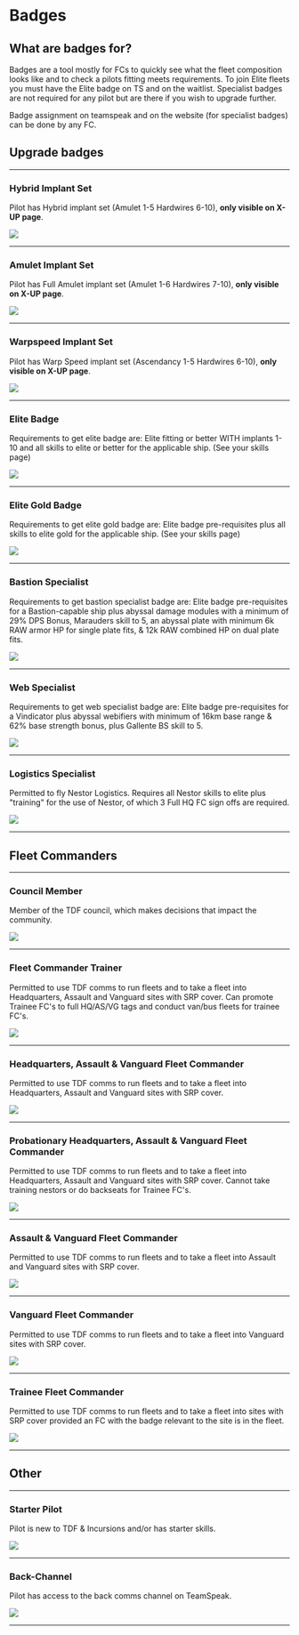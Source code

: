 # Badges

## What are badges for?

Badges are a tool mostly for FCs to quickly see what the fleet composition looks like and to check a pilots fitting meets requirements. To join Elite fleets you must have the Elite badge on TS and on the waitlist. Specialist badges are not required for any pilot but are there if you wish to upgrade further.

Badge assignment on teamspeak and on the website (for specialist badges) can be done by any FC.

## Upgrade badges

---

### Hybrid Implant Set

Pilot has Hybrid implant set (Amulet 1-5 Hardwires 6-10), **only visible on X-UP page**.

![](h.png)

---

### Amulet Implant Set

Pilot has Full Amulet implant set (Amulet 1-6 Hardwires 7-10), **only visible on X-UP page**.

![](a.png)

---

### Warpspeed Implant Set

Pilot has Warp Speed implant set (Ascendancy 1-5 Hardwires 6-10), **only visible on X-UP page**.

![](w.png)

---

### Elite Badge

Requirements to get elite badge are:
Elite fitting or better WITH implants 1-10 and all skills to elite or better for the applicable ship. (See your skills page)

![](e.png)

---

### Elite Gold Badge

Requirements to get elite gold badge are:
Elite badge pre-requisites plus all skills to elite gold for the applicable ship. (See your skills page)

![](egold.png)

---

### Bastion Specialist

Requirements to get bastion specialist badge are:
Elite badge pre-requisites for a Bastion-capable ship plus abyssal damage modules with a minimum of 29% DPS Bonus, Marauders skill to 5, an abyssal plate with minimum 6k RAW armor HP for single plate fits, & 12k RAW combined HP on dual plate fits.

![](bastion.png)

---

### Web Specialist

Requirements to get web specialist badge are:
Elite badge pre-requisites for a Vindicator plus abyssal webifiers with minimum of 16km base range & 62% base strength bonus, plus Gallente BS skill to 5.

![](wv.png)

---

### Logistics Specialist

Permitted to fly Nestor Logistics. Requires all Nestor skills to elite plus "training" for the use of Nestor, of which 3 Full HQ FC sign offs are required.

![](l.png)

---

## Fleet Commanders

---

### Council Member

Member of the TDF council, which makes decisions that impact the community.

![](c.png)

---

### Fleet Commander Trainer

Permitted to use TDF comms to run fleets and to take a fleet into Headquarters, Assault and Vanguard sites with SRP cover.
Can promote Trainee FC's to full HQ/AS/VG tags and conduct van/bus fleets for trainee FC's.

![](trainer.png)

---

### Headquarters, Assault & Vanguard Fleet Commander

Permitted to use TDF comms to run fleets and to take a fleet into Headquarters, Assault and Vanguard sites with SRP cover.

![](hq.png)

---

### Probationary Headquarters, Assault & Vanguard Fleet Commander

Permitted to use TDF comms to run fleets and to take a fleet into Headquarters, Assault and Vanguard sites with SRP cover. Cannot take training nestors or do backseats for Trainee FC's.

![](hqp.png)

---

### Assault & Vanguard Fleet Commander

Permitted to use TDF comms to run fleets and to take a fleet into Assault and Vanguard sites with SRP cover.

![](as.png)

---

### Vanguard Fleet Commander

Permitted to use TDF comms to run fleets and to take a fleet into Vanguard sites with SRP cover.

![](vg.png)

---

### Trainee Fleet Commander

Permitted to use TDF comms to run fleets and to take a fleet into sites with SRP cover provided an FC with the badge relevant to the site is in the fleet.

![](trainee.png)

---

## Other

---

### Starter Pilot

Pilot is new to TDF & Incursions and/or has starter skills.

![](starter.png)

---

### Back-Channel

Pilot has access to the back comms channel on TeamSpeak.

![](b.png)

---
